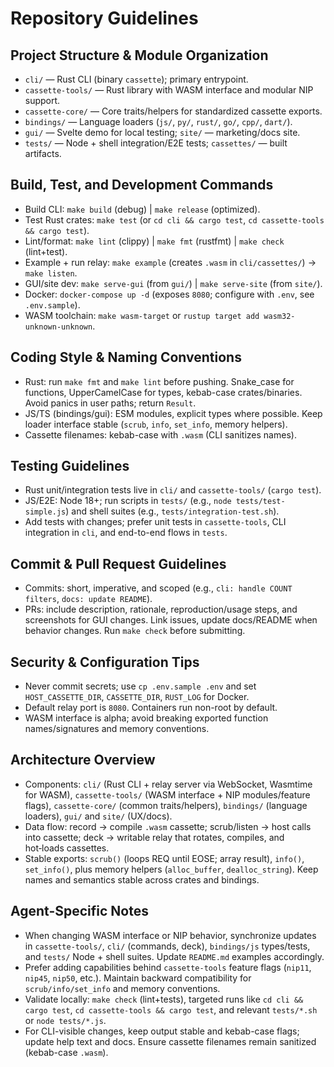 # Repository Guidelines

## Project Structure & Module Organization
- `cli/` — Rust CLI (binary `cassette`); primary entrypoint.
- `cassette-tools/` — Rust library with WASM interface and modular NIP support.
- `cassette-core/` — Core traits/helpers for standardized cassette exports.
- `bindings/` — Language loaders (`js/`, `py/`, `rust/`, `go/`, `cpp/`, `dart/`).
- `gui/` — Svelte demo for local testing; `site/` — marketing/docs site.
- `tests/` — Node + shell integration/E2E tests; `cassettes/` — built artifacts.

## Build, Test, and Development Commands
- Build CLI: `make build` (debug) | `make release` (optimized).
- Test Rust crates: `make test` (or `cd cli && cargo test`, `cd cassette-tools && cargo test`).
- Lint/format: `make lint` (clippy) | `make fmt` (rustfmt) | `make check` (lint+test).
- Example + run relay: `make example` (creates `.wasm` in `cli/cassettes/`) → `make listen`.
- GUI/site dev: `make serve-gui` (from `gui/`) | `make serve-site` (from `site/`).
- Docker: `docker-compose up -d` (exposes `8080`; configure with `.env`, see `.env.sample`).
- WASM toolchain: `make wasm-target` or `rustup target add wasm32-unknown-unknown`.

## Coding Style & Naming Conventions
- Rust: run `make fmt` and `make lint` before pushing. Snake_case for functions, UpperCamelCase for types, kebab-case crates/binaries. Avoid panics in user paths; return `Result`.
- JS/TS (bindings/gui): ESM modules, explicit types where possible. Keep loader interface stable (`scrub`, `info`, `set_info`, memory helpers).
- Cassette filenames: kebab-case with `.wasm` (CLI sanitizes names).

## Testing Guidelines
- Rust unit/integration tests live in `cli/` and `cassette-tools/` (`cargo test`).
- JS/E2E: Node 18+; run scripts in `tests/` (e.g., `node tests/test-simple.js`) and shell suites (e.g., `tests/integration-test.sh`).
- Add tests with changes; prefer unit tests in `cassette-tools`, CLI integration in `cli`, and end-to-end flows in `tests`.

## Commit & Pull Request Guidelines
- Commits: short, imperative, and scoped (e.g., `cli: handle COUNT filters`, `docs: update README`).
- PRs: include description, rationale, reproduction/usage steps, and screenshots for GUI changes. Link issues, update docs/README when behavior changes. Run `make check` before submitting.

## Security & Configuration Tips
- Never commit secrets; use `cp .env.sample .env` and set `HOST_CASSETTE_DIR`, `CASSETTE_DIR`, `RUST_LOG` for Docker.
- Default relay port is `8080`. Containers run non-root by default.
- WASM interface is alpha; avoid breaking exported function names/signatures and memory conventions.

## Architecture Overview
- Components: `cli/` (Rust CLI + relay server via WebSocket, Wasmtime for WASM), `cassette-tools/` (WASM interface + NIP modules/feature flags), `cassette-core/` (common traits/helpers), `bindings/` (language loaders), `gui/` and `site/` (UX/docs).
- Data flow: record → compile `.wasm` cassette; scrub/listen → host calls into cassette; deck → writable relay that rotates, compiles, and hot‑loads cassettes.
- Stable exports: `scrub()` (loops REQ until EOSE; array result), `info()`, `set_info()`, plus memory helpers (`alloc_buffer`, `dealloc_string`). Keep names and semantics stable across crates and bindings.

## Agent-Specific Notes
- When changing WASM interface or NIP behavior, synchronize updates in `cassette-tools/`, `cli/` (commands, deck), `bindings/js` types/tests, and `tests/` Node + shell suites. Update `README.md` examples accordingly.
- Prefer adding capabilities behind `cassette-tools` feature flags (`nip11`, `nip45`, `nip50`, etc.). Maintain backward compatibility for `scrub/info/set_info` and memory conventions.
- Validate locally: `make check` (lint+tests), targeted runs like `cd cli && cargo test`, `cd cassette-tools && cargo test`, and relevant `tests/*.sh` or `node tests/*.js`.
- For CLI-visible changes, keep output stable and kebab-case flags; update help text and docs. Ensure cassette filenames remain sanitized (kebab-case `.wasm`).
